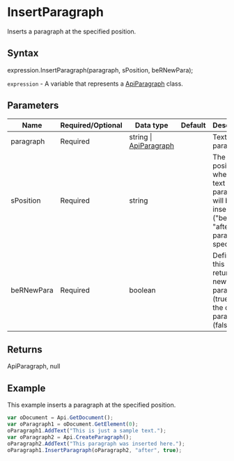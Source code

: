 # InsertParagraph

Inserts a paragraph at the specified position.

## Syntax

expression.InsertParagraph(paragraph, sPosition, beRNewPara);

`expression` - A variable that represents a [ApiParagraph](../ApiParagraph.md) class.

## Parameters

| **Name** | **Required/Optional** | **Data type** | **Default** | **Description** |
| ------------- | ------------- | ------------- | ------------- | ------------- |
| paragraph | Required | string &#124; [ApiParagraph](../../ApiParagraph/ApiParagraph.md) |  | Text or paragraph. |
| sPosition | Required | string |  | The position where the text or paragraph will be inserted ("before" or "after" the paragraph specified). |
| beRNewPara | Required | boolean |  | Defines if this method returns a new paragraph (true) or the current paragraph (false). |

## Returns

ApiParagraph, null

## Example

This example inserts a paragraph at the specified position.

```javascript
var oDocument = Api.GetDocument();
var oParagraph1 = oDocument.GetElement(0);
oParagraph1.AddText("This is just a sample text.");
var oParagraph2 = Api.CreateParagraph();
oParagraph2.AddText("This paragraph was inserted here.");
oParagraph1.InsertParagraph(oParagraph2, "after", true);
```
